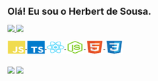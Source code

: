 ## Olá! Eu sou o Herbert de Sousa.
 <div>
  <a href="https://github.com/HerbertSousa">
  <img height="180em" src="https://github-readme-stats.vercel.app/api?username=HerbertSousa&show_icons=true&theme=dark&include_all_commits=true&count_private=true"/>
  <img height="180em" src="https://github-readme-stats.vercel.app/api/top-langs/?username=HerbertSousa&layout=compact&langs_count=7&theme=dark"/>
</div>
<div style="display: inline_block"><br>
  <img align="center" alt="Herbert-Js" height="30" width="40" src="https://raw.githubusercontent.com/devicons/devicon/master/icons/javascript/javascript-plain.svg">
  <img align="center" alt="Herbert-Ts" height="30" width="40" src="https://raw.githubusercontent.com/devicons/devicon/master/icons/typescript/typescript-plain.svg">
  <img align="center" alt="Herbert-React" height="30" width="40" src="https://raw.githubusercontent.com/devicons/devicon/master/icons/react/react-original.svg">
  <img align="center" alt="Herbert-Node" height="30" width="40" src="https://raw.githubusercontent.com/devicons/devicon/master/icons/nodejs/nodejs-original.svg">
  <img align="center" alt="Herbert-HTML" height="30" width="40" src="https://raw.githubusercontent.com/devicons/devicon/master/icons/html5/html5-original.svg">
  <img align="center" alt="Herbert-CSS" height="30" width="40" src="https://raw.githubusercontent.com/devicons/devicon/master/icons/css3/css3-original.svg">
</div>
 
  ##
 
<div> 
  <a href = "mailto:herberty1405@gmail.com"><img src="https://img.shields.io/badge/-Gmail-%23333?style=for-the-badge&logo=gmail&logoColor=white" target="_blank"></a>
  <a href="https://www.linkedin.com/in/herbert-sampaio-5ba26816a/" target="_blank"><img src="https://img.shields.io/badge/-LinkedIn-%230077B5?style=for-the-badge&logo=linkedin&logoColor=white" target="_blank"></a> 
 
</div>
